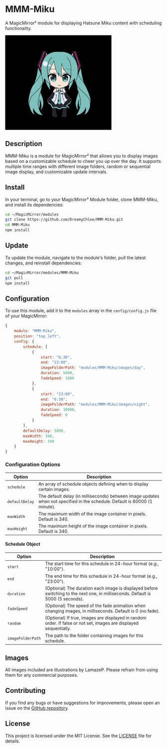 # MMM-Miku

A MagicMirror² module for displaying Hatsune Miku content with scheduling functionality.

![Example of MMM-Miku](example.gif)

## Description

MMM-Miku is a module for MagicMirror² that allows you to display images based on a customizable schedule to cheer you up over the day. It supports multiple time ranges with different image folders, random or sequential image display, and customizable update intervals.

## Install

In your terminal, go to your MagicMirror² Module folder, clone MMM-Miku, and install its dependencies:

   ```bash
   cd ~/MagicMirror/modules
   git clone https://github.com/DreamyChloe/MMM-Miku.git
   cd MMM-Miku
   npm install
   ```

## Update

To update the module, navigate to the module's folder, pull the latest changes, and reinstall dependencies:

```bash
cd ~/MagicMirror/modules/MMM-Miku
git pull
npm install
```

## Configuration

To use this module, add it to the `modules` array in the `config/config.js` file of your MagicMirror:

```javascript
{
    module: "MMM-Miku",
    position: "top_left",
    config: {
        schedule: [
            {
                start: "6:30",
                end: "23:00",
                imageFolderPath: "modules/MMM-Miku/images/day",
                duration: 5000,
                fadeSpeed: 1000
            },
            {
                start: "23:00",
                end: "6:30",
                imageFolderPath: "modules/MMM-Miku/images/night",
                duration: 10000,
                fadeSpeed: 0
            }
        ],
        defaultDelay: 5000,
        maxWidth: 340,
        maxHeight: 340
    }
}
```

### Configuration Options

| Option | Description                                                                                                                |
|--------|----------------------------------------------------------------------------------------------------------------------------|
| `schedule` | An array of schedule objects defining when to display certain images.                                                      |
| `defaultDelay` | The default delay (in milliseconds) between image updates when not specified in the schedule. Default is 60000 (1 minute). |
| `maxWidth` | The maximum width of the image container in pixels. Default is 340.                                                        |
| `maxHeight` | The maximum height of the image container in pixels. Default is 340.                                                       |

#### Schedule Object

| Option | Description |
|--------|-------------|
| `start` | The start time for this schedule in 24-hour format (e.g., "10:00"). |
| `end` | The end time for this schedule in 24-hour format (e.g., "23:00"). |
| `duration` | (Optional) The duration each image is displayed before switching to the next one, in milliseconds. Default is 5000 (5 seconds). |
| `fadeSpeed` | (Optional) The speed of the fade animation when changing images, in milliseconds. Default is 0 (no fade). |
| `random` | (Optional) If true, images are displayed in random order. If false or not set, images are displayed sequentially. |
| `imageFolderPath` | The path to the folder containing images for this schedule. |

## Images

All images included are illustrations by LamazeP. Please refrain from using them for any commercial purposes.

## Contributing

If you find any bugs or have suggestions for improvements, please open an issue on the [GitHub repository](https://github.com/DreamyChloe/MMM-Miku).

## License

This project is licensed under the MIT License. See the [LICENSE](LICENSE) file for details.
